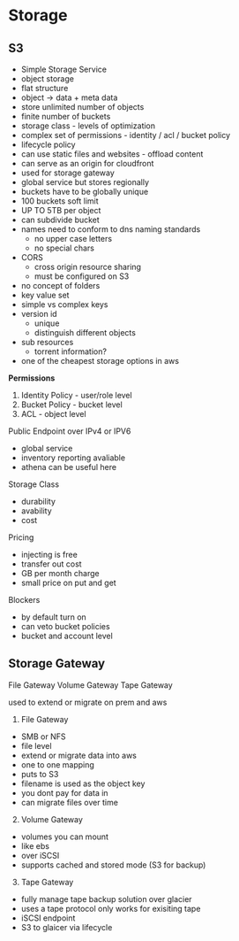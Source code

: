 # Storage

## S3
- Simple Storage Service
- object storage
- flat structure
- object -> data + meta data
- store unlimited number of objects
- finite number of buckets
- storage class - levels of optimization
- complex set of permissions - identity / acl / bucket policy
- lifecycle policy
- can use static files and websites - offload content
- can serve as an origin for cloudfront
- used for storage gateway
- global service but stores regionally 
- buckets have to be globally unique
- 100 buckets soft limit
- UP TO 5TB per object
- can subdivide bucket
- names need to conform to dns naming standards
  - no upper case letters
  - no special chars
- CORS
  - cross origin resource sharing
  - must be configured on S3
- no concept of folders
- key value set 
- simple vs complex keys
- version id
  - unique
  - distinguish different objects
- sub resources
  - torrent information?
- one of the cheapest storage options in aws

**Permissions**
1. Identity Policy - user/role level
2. Bucket Policy - bucket level
3. ACL - object level

Public Endpoint over IPv4 or IPV6
- global service
- inventory reporting avaliable
- athena can be useful here
  

Storage Class
- durability
- avability
- cost
  
Pricing
- injecting is free
- transfer out cost
- GB per month charge 
- small price on put and get

Blockers
- by default turn on
- can veto bucket policies
- bucket and account level

## Storage Gateway
File Gateway
Volume Gateway
Tape Gateway

used to extend or migrate on prem and aws

1. File Gateway
- SMB or NFS
- file level
- extend or migrate data into aws
- one to one mapping
- puts to S3
- filename is used as the object key
- you dont pay for data in
- can migrate files over time

2. Volume Gateway
- volumes you can mount
- like ebs
- over iSCSI
- supports cached and stored mode (S3 for backup)

3. Tape Gateway
- fully manage tape backup solution over glacier
- uses a tape protocol only works for exisiting tape 
- iSCSI endpoint
- S3 to glaicer via lifecycle